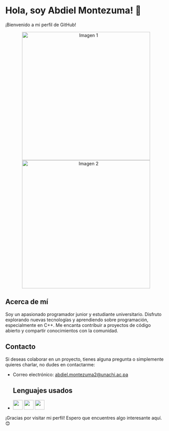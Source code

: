 # Hola, soy Abdiel Montezuma! 👋

¡Bienvenido a mi perfil de GitHub!

<p align="center">
  <img src="https://www.imaginacolombia.com/assets/media/programming-equipment-image.jpg" alt="Imagen 1" width="400"/> 
  <img src="https://i.blogs.es/a80879/programador-copia-2/450_1000.jpeg" alt="Imagen 2" width="400"/> 
</p>

## Acerca de mí
Soy un apasionado programador junior y estudiante universitario. Disfruto explorando nuevas tecnologías y aprendiendo sobre programación, especialmente en C++. Me encanta contribuir a proyectos de código abierto y compartir conocimientos con la comunidad.


## Contacto
Si deseas colaborar en un proyecto, tienes alguna pregunta o simplemente quieres charlar, no dudes en contactarme:

- Correo electrónico: [abdiel.montezuma2@unachi.ac.pa](mailto:abdiel.montezuma2@unachi.ac.pa)
  ## Lenguajes usados
- <img src="https://cdn.jsdelivr.net/gh/devicons/devicon/icons/html5/html5-original.svg" width="30"/> <img src="https://cdn.jsdelivr.net/gh/devicons/devicon/icons/cplusplus/cplusplus-original.svg" width="30"/> <img src="https://cdn.jsdelivr.net/gh/devicons/devicon/icons/python/python-original.svg" width="30"/>



¡Gracias por visitar mi perfil! Espero que encuentres algo interesante aquí. 😊
